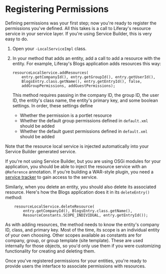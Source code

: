 # Registering Permissions

Defining permissions was your first step; now you're ready to register the
permissions you've defined. All this takes is a call to Liferay's resource
service in your service layer. If you're using Service Builder, this is very
easy to do. 

1.  Open your `-LocalServiceImpl` class. 

2.  In your method that adds an entity, add a call to add a resource with the
    entity. For example, Liferay's Blogs application adds resources this way: 
        
		resourceLocalService.addResources(
			entry.getCompanyId(), entry.getGroupId(), entry.getUserId(),
			BlogsEntry.class.getName(), entry.getEntryId(), false,
			addGroupPermissions, addGuestPermissions);

    This method requires passing in the company ID, the group ID, the user ID,
    the entity's class name, the entity's primary key, and some boolean
    settings. In order, these settings define 

    - Whether the permission is a portlet resource
    - Whether the default group permissions defined in `default.xml` should be
    added
    - Whether the default guest permissions defined in `default.xml` should be
    added

Note that the resource local service is injected automatically into your Service
Builder generated service. 

If you're not using Service Builder, but you are using OSGi modules for your
application, you should be able to inject the resource service with an
`@Reference` annotation. If you're building a WAR-style plugin, you need
a [service tracker](/develop/tutorials/-/knowledge_base/7-0/service-trackers) to
gain access to the service. 

Similarly, when you delete an entity, you should also delete its associated
resource. Here's how the Blogs application does it in its `deleteEntry()`
method: 

		resourceLocalService.deleteResource(
			entry.getCompanyId(), BlogsEntry.class.getName(),
			ResourceConstants.SCOPE_INDIVIDUAL, entry.getEntryId());

As with adding resources, the method needs to know the entity's company ID,
class, and primary key. Most of the time, its scope is an individual entity of
your own choosing. Other scopes available as constants are for company, group,
or group template (site template). These are used internally for those objects,
so you'd only use them if you were customizing functionality for creating and
deleting them. 

Once you've registered permissions for your entities, you're ready to provide
users the interface to associate permissions with resources. 

